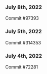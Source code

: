 ### July 8th, 2022

Commit #97393

### July 5th, 2022

Commit #314353


### July 4th, 2022

Commit #72281
